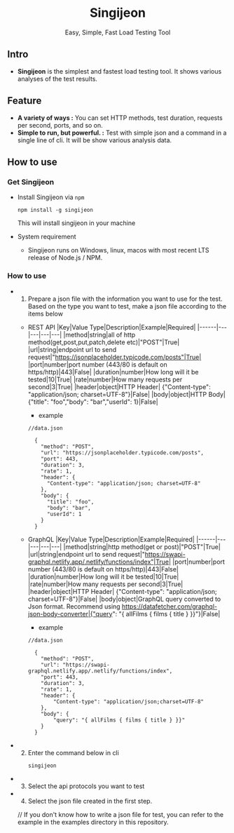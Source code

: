 <div align="center">
  <h1>Singijeon</h1>
<p align="center">
  Easy, Simple, Fast Load Testing Tool 
</p>
</div>

## Intro

- **Singijeon** is the simplest and fastest load testing tool. It shows various analyses of the test results.

## Feature

- **A variety of ways :** You can set HTTP methods, test duration, requests per second, ports, and so on.
- **Simple to run, but powerful. :** Test with simple json and a command in a single line of cli. It will be show various analysis data.

## How to use

### Get Singijeon

- Install Singijeon via `npm`

  ```
  npm install -g singijeon
  ```

  This will install singijeon in your machine

- System requirement
  - Singijeon runs on Windows, linux, macos with most recent LTS release of Node.js / NPM.

### How to use

- 1. Prepare a json file with the information you want to use for the test.
     Based on the type you want to test, make a json file according to the items below

  - REST API
    |Key|Value Type|Description|Example|Required|
    |------|---|---|---|---|
    |method|string|all of http method(get,post,put,patch,delete etc)|"POST"|True|
    |url|string|endpoint url to send request|"https://jsonplaceholder.typicode.com/posts"|True|
    |port|number|port number (443/80 is default on https/http)|443|False|
    |duration|number|How long will it be tested|10|True|
    |rate|number|How many requests per second|3|True|
    |header|object|HTTP Header| {"Content-type": "application/json; charset=UTF-8"}|False|
    |body|object|HTTP Body|{"title": "foo","body": "bar","userId": 1}|False|

    - example

    ```
    //data.json

      {
        "method": "POST",
        "url": "https://jsonplaceholder.typicode.com/posts",
        "port": 443,
        "duration": 3,
        "rate": 1,
        "header": {
          "Content-type": "application/json; charset=UTF-8"
        },
        "body": {
          "title": "foo",
          "body": "bar",
          "userId": 1
        }
      }
    ```

  - GraphQL
    |Key|Value Type|Description|Example|Required|
    |------|---|---|---|---|
    |method|string|http method(get or post)|"POST"|True|
    |url|string|endpoint url to send request|"https://swapi-graphql.netlify.app/.netlify/functions/index"|True|
    |port|number|port number (443/80 is default on https/http)|443|False|
    |duration|number|How long will it be tested|10|True|
    |rate|number|How many requests per second|3|True|
    |header|object|HTTP Header| {"Content-type": "application/json; charset=UTF-8"}|False|
    |body|object|GraphQL query converted to Json format. Recommend using https://datafetcher.com/graphql-json-body-converter|{"query": "{ allFilms { films { title } }}"}|False|

    - example

    ```
    //data.json

      {
        "method": "POST",
        "url": "https://swapi-graphql.netlify.app/.netlify/functions/index",
        "port": 443,
        "duration": 3,
        "rate": 1,
        "header": {
            "Content-type": "application/json;charset=UTF-8"
        },
        "body": {
            "query": "{ allFilms { films { title } }}"
        }
      }

    ```

- 2. Enter the command below in cli
     ```
     singijeon
     ```

- 3. Select the api protocols you want to test

- 4. Select the json file created in the first step.

  // If you don't know how to write a json file for test, you can refer to the example in the examples directory in this repository.
